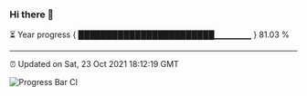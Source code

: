 ### Hi there 👋

⏳ Year progress { ████████████████████████▁▁▁▁▁▁ } 81.03 %

---

⏰ Updated on Sat, 23 Oct 2021 18:12:19 GMT

![Progress Bar CI](https://github.com/liununu/liununu/workflows/Progress%20Bar%20CI/badge.svg)
